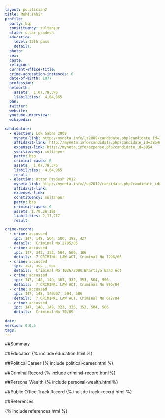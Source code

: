 ```yaml
---
layout: politician2
title: Mohd.Tahir
profile: 
  party: bsp
  constituency: sultanpur
  state: uttar pradesh
  education: 
    level: 12th pass
    details: 
  photo: 
  sex: 
  caste: 
  religion: 
  current-office-title: 
  crime-accusation-instances: 6
  date-of-birth: 1977
  profession: 
  networth: 
    assets:  1,07,79,346
    liabilities:  4,64,965
  pan: 
  twitter: 
  website: 
  youtube-interview: 
  wikipedia: 

candidature: 
  - election: Lok Sabha 2009
    myneta-link: http://myneta.info/ls2009/candidate.php?candidate_id=3854
    affidavit-link: http://myneta.info/candidate.php?candidate_id=3854&scan=original
    expenses-link: http://myneta.info/expense.php?candidate_id=3854
    constituency: sultanpur 
    party: bsp
    criminal-cases: 6
    assets:  1,07,79,346
    liabilities:  4,64,965
    result:  
  - election: Uttar Pradesh 2012
    myneta-link: http://myneta.info//up2012/candidate.php?candidate_id=829
    affidavit-link: 
    expenses-link: 
    constituency: sultanpur 
    party: bsp
    criminal-cases: 6
    assets: 1,79,36,180
    liabilities: 2,11,717
    result:  

crime-record: 
  - crime: accussed
    ipc: 147, 148, 504, 506, 392, 427
    details:  Criminal No 2795/05  
  - crime: accussed
    ipc: 147, 342, 353, 504, 506, 186
    details:  7 CRIMINAL LAW ACT, Criminal No 1296/05  
  - crime: accussed
    ipc: 353, 352 , 504
    details:  Criminal No 1026/2000,Bhartiya Band Act  
  - crime: accussed
    ipc: 147, 148, 149, 307, 332, 353, 504, 506
    details:  7 CRIMINAL LAW ACT, Criminal No 986/04  
  - crime: accussed
    ipc: 147, 148, 149307, 504, 506
    details:  7 CRIMINAL LAW ACT, Criminal No 682/04  
  - crime: accussed
    ipc: 147, 148, 149, 323, 325, 352, 504, 506
    details:  Criminal No 70/09  

date: 
version: 0.0.5
tags: 
---
```

##Summary


##Education
{% include education.html %}


##Political Career
{% include political-career.html %}


##Criminal Record
{% include criminal-record.html %}


##Personal Wealth
{% include personal-wealth.html %}


##Public Office Track Record
{% include track-record.html %}


##References


{% include references.html %}